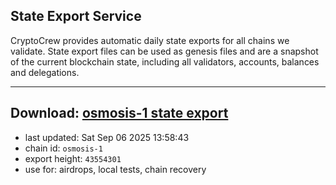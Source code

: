## State Export Service
CryptoCrew provides automatic daily state exports for all chains we validate. State export files can be used as genesis files and are a snapshot of the current blockchain state, including all validators, accounts, balances and delegations.

---
**Download: [osmosis-1 state export](https://dl-eu2.ccvalidators.com/SERVICE/osmosis/osmosis-1_export_43554301.json)**
---

- last updated: Sat Sep 06 2025 13:58:43
- chain id: `osmosis-1`
- export height: `43554301`
- use for: airdrops, local tests, chain recovery
